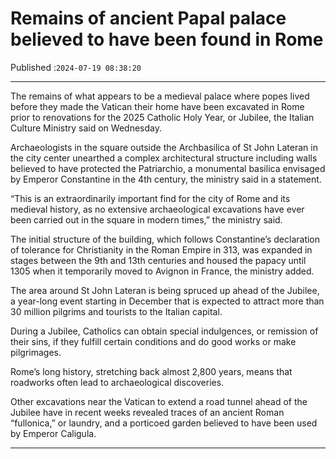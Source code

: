 # Remains of ancient Papal palace believed to have been found in Rome

Published :`2024-07-19 08:38:20`

---

The remains of what appears to be a medieval palace where popes lived before they made the Vatican their home have been excavated in Rome prior to renovations for the 2025 Catholic Holy Year, or Jubilee, the Italian Culture Ministry said on Wednesday.

Archaeologists in the square outside the Archbasilica of St John Lateran in the city center unearthed a complex architectural structure including walls believed to have protected the Patriarchio, a monumental basilica envisaged by Emperor Constantine in the 4th century, the ministry said in a statement.

“This is an extraordinarily important find for the city of Rome and its medieval history, as no extensive archaeological excavations have ever been carried out in the square in modern times,” the ministry said.

The initial structure of the building, which follows Constantine’s declaration of tolerance for Christianity in the Roman Empire in 313, was expanded in stages between the 9th and 13th centuries and housed the papacy until 1305 when it temporarily moved to Avignon in France, the ministry added.

The area around St John Lateran is being spruced up ahead of the Jubilee, a year-long event starting in December that is expected to attract more than 30 million pilgrims and tourists to the Italian capital.

During a Jubilee, Catholics can obtain special indulgences, or remission of their sins, if they fulfill certain conditions and do good works or make pilgrimages.

Rome’s long history, stretching back almost 2,800 years, means that roadworks often lead to archaeological discoveries.

Other excavations near the Vatican to extend a road tunnel ahead of the Jubilee have in recent weeks revealed traces of an ancient Roman “fullonica,” or laundry, and a porticoed garden believed to have been used by Emperor Caligula.

---

